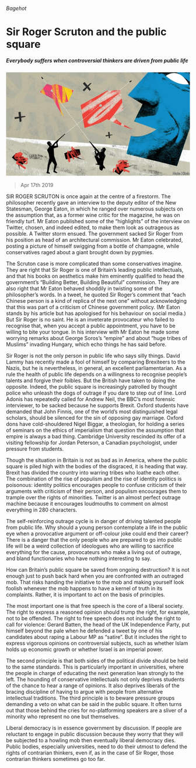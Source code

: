 ###### Bagehot

# Sir Roger Scruton and the public square 

##### Everybody suffers when controversial thinkers are driven from public life 

![image](images/20190420_BRD000_0.jpg) 

> Apr 17th 2019 

SIR ROGER SCRUTON is once again at the centre of a firestorm. The philosopher recently gave an interview to the deputy editor of the New Statesman, George Eaton, in which he ranged over numerous subjects on the assumption that, as a former wine critic for the magazine, he was on friendly turf. Mr Eaton published some of the “highlights” of the interview on Twitter, chosen, and indeed edited, to make them look as outrageous as possible. A Twitter storm ensued. The government sacked Sir Roger from his position as head of an architectural commission. Mr Eaton celebrated, posting a picture of himself swigging from a bottle of champagne, while conservatives raged about a giant brought down by pygmies. 

The Scruton case is more complicated than some conservatives imagine. They are right that Sir Roger is one of Britain’s leading public intellectuals, and that his books on aesthetics make him eminently qualified to head the government’s “Building Better, Building Beautiful” commission. They are also right that Mr Eaton behaved shoddily in twisting some of the philosopher’s words. In a tweet, he quoted Sir Roger’s comment that “each Chinese person is a kind of replica of the next one” without acknowledging that this was part of a criticism of Chinese government policy. (Mr Eaton stands by his article but has apologised for his behaviour on social media.) But Sir Roger is no saint. He is an inveterate provocateur who failed to recognise that, when you accept a public appointment, you have to be willing to bite your tongue. In his interview with Mr Eaton he made some worrying remarks about George Soros’s “empire” and about “huge tribes of Muslims” invading Hungary, which echo things he has said before. 

Sir Roger is not the only person in public life who says silly things. David Lammy has recently made a fool of himself by comparing Brexiteers to the Nazis, but he is nevertheless, in general, an excellent parliamentarian. As a rule the health of public life depends on a willingness to recognise people’s talents and forgive their foibles. But the British have taken to doing the opposite. Indeed, the public square is increasingly patrolled by thought police who unleash the dogs of outrage if you dare to step out of line. Lord Adonis has repeatedly called for Andrew Neil, the BBC’s most forensic interviewer, to be sacked because he supports Brexit. Oxford students have demanded that John Finnis, one of the world’s most distinguished legal scholars, should be silenced for the sin of opposing gay marriage. Oxford dons have cold-shouldered Nigel Biggar, a theologian, for holding a series of seminars on the ethics of imperialism that question the assumption that empire is always a bad thing. Cambridge University rescinded its offer of a visiting fellowship for Jordan Peterson, a Canadian psychologist, under pressure from students. 

Though the situation in Britain is not as bad as in America, where the public square is piled high with the bodies of the disgraced, it is heading that way. Brexit has divided the country into warring tribes who loathe each other. The combination of the rise of populism and the rise of identity politics is poisonous: identity politics encourages people to confuse criticism of their arguments with criticism of their person, and populism encourages them to trample over the rights of minorities. Twitter is an almost perfect outrage machine because it encourages loudmouths to comment on almost everything in 280 characters. 

The self-reinforcing outrage cycle is in danger of driving talented people from public life. Why should a young person contemplate a life in the public eye when a provocative argument or off-colour joke could end their career? There is a danger that the only people who are prepared to go into public life will be a weird collection of ideologues who are willing to sacrifice everything for the cause, provocateurs who make a living out of outrage, and bland functionaries who have nothing interesting to say. 

How can Britain’s public square be saved from ongoing destruction? It is not enough just to push back hard when you are confronted with an outraged mob. That risks handing the initiative to the mob and making yourself look foolish whenever the mob happens to have a kernel of truth in its complaints. Rather, it is important to act on the basis of principles. 

The most important one is that free speech is the core of a liberal society. The right to express a reasoned opinion should trump the right, for example, not to be offended. The right to free speech does not include the right to call for violence: Gerard Batten, the head of the UK Independence Party, put himself beyond the pale when he defended a tweet by one of his candidates about raping a Labour MP as “satire”. But it includes the right to express vigorous opinions on controversial subjects, such as whether Islam holds up economic growth or whether Israel is an imperial power. 

The second principle is that both sides of the political divide should be held to the same standards. This is particularly important in universities, where the people in charge of educating the next generation lean strongly to the left. The hounding of conservative intellectuals not only deprives students of the chance to hear a range of opinions. It also deprives liberals of the bracing discipline of having to argue with people from alternative intellectual traditions. The third principle is to beware pressure groups demanding a veto on what can be said in the public square. It often turns out that those behind the cries for no-platforming speakers are a sliver of a minority who represent no one but themselves. 

Liberal democracy is in essence government by discussion. If people are reluctant to engage in public discussion because they worry that they will be subjected to a howling mob then eventually liberal democracy dies. Public bodies, especially universities, need to do their utmost to defend the rights of contrarian thinkers, even if, as in the case of Sir Roger, those contrarian thinkers sometimes go too far. 

